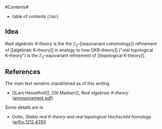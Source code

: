 
#Contents#
* table of contents
{:toc}

## Idea

_Real algebraic K-theory_ is the the $\mathbb{Z}_2$-[[equivariant cohomology]] refinement of  [[algebraic K-theory]] in analogy to how [[KR-theory]] ("real topological K-theory") is the $\mathbb{Z}_2$-equivariant refinement of [[topological K-theory]].

## References

The main text remains unpublished as of this writing

* [[Lars Hesselholt]], [[Ib Madsen]], _Real algebraic K-theory_ ([announcement pdf](http://www.birs.ca/workshops/2012/12w5116/report12w5116.pdf))

Some details are in 

* Dotto, _Stable real K-theory and real topological Hochschild homology_ ([arXiv:1212.4310](http://arxiv.org/abs/1212.4310))

